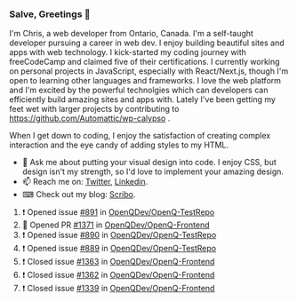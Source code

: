 ### Salve, Greetings 👋

I'm Chris, a web developer from Ontario, Canada. I'm a self-taught developer pursuing a career in web dev. I enjoy building beautiful sites and apps with web technology.
I kick-started my coding journey with freeCodeCamp and claimed five of their certifications.  I currently working on personal projects in JavaScript, especially with React/Next.js, though I'm open to learning other languages and frameworks. I love the web platform and I'm excited by the powerful technolgies which can developers can efficiently build amazing sites and apps with. Lately I've been getting my feet wet with larger projects by contributing to https://github.com/Automattic/wp-calypso .

When I get down to coding, I enjoy the satisfaction of creating complex interaction and the eye candy of adding styles to my HTML. 

- 💬 Ask me about putting your visual design into code. I enjoy CSS, but design isn't my strength, so I'd love to implement your amazing design.
- 📫 Reach me on: [Twitter](https://twitter.com/Christo28120856), [Linkedin](https://www.linkedin.com/in/christopher-stevers-07b9a5204/).
- ⌨ Check out my blog: [Scribo](https://christopherstevers.cf).
<!--
**Christopher-Stevers/Christopher-Stevers** is a ✨ _special_ ✨ repository because its `README.md` (this file) appears on your GitHub profile.

Here are some ideas to get you started:

- 🔭 I’m currently working on ...
- 🌱 I’m currently learning ...
- 👯 I’m looking to collaborate on ...
- 🤔 I’m looking for help with ...
- 😄 Pronouns: ...
- ⚡ Fun fact: ...
-->

<!--START_SECTION:activity-->
1. ❗️ Opened issue [#891](https://github.com/OpenQDev/OpenQ-TestRepo/issues/891) in [OpenQDev/OpenQ-TestRepo](https://github.com/OpenQDev/OpenQ-TestRepo)
2. 💪 Opened PR [#1371](https://github.com/OpenQDev/OpenQ-Frontend/pull/1371) in [OpenQDev/OpenQ-Frontend](https://github.com/OpenQDev/OpenQ-Frontend)
3. ❗️ Opened issue [#890](https://github.com/OpenQDev/OpenQ-TestRepo/issues/890) in [OpenQDev/OpenQ-TestRepo](https://github.com/OpenQDev/OpenQ-TestRepo)
4. ❗️ Opened issue [#889](https://github.com/OpenQDev/OpenQ-TestRepo/issues/889) in [OpenQDev/OpenQ-TestRepo](https://github.com/OpenQDev/OpenQ-TestRepo)
5. ❗️ Closed issue [#1363](https://github.com/OpenQDev/OpenQ-Frontend/issues/1363) in [OpenQDev/OpenQ-Frontend](https://github.com/OpenQDev/OpenQ-Frontend)
6. ❗️ Closed issue [#1362](https://github.com/OpenQDev/OpenQ-Frontend/issues/1362) in [OpenQDev/OpenQ-Frontend](https://github.com/OpenQDev/OpenQ-Frontend)
7. ❗️ Closed issue [#1339](https://github.com/OpenQDev/OpenQ-Frontend/issues/1339) in [OpenQDev/OpenQ-Frontend](https://github.com/OpenQDev/OpenQ-Frontend)
<!--END_SECTION:activity-->
